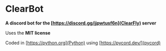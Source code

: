 # ClearBot
**A discord bot for the [https://discord.gg/jjpwtusf6n](ClearFly) server**

Uses the **MIT license**

Coded in [https://python.org](Python) using [https://pycord.dev/](pycord)

